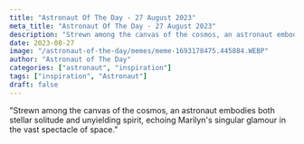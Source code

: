 ```yaml
---
title: "Astronaut Of The Day - 27 August 2023"
meta_title: "Astronaut Of The Day - 27 August 2023"
description: "Strewn among the canvas of the cosmos, an astronaut embodies both stellar solitude and unyielding spirit, echoing Marilyn's singular glamour in the vast spectacle of space."
date: 2023-08-27
image: "/astronaut-of-the-day/memes/meme-1693178475.445884.WEBP"
author: "Astronaut of The Day"
categories: ["astronaut", "inspiration"]
tags: ["inspiration", "Astronaut"]
draft: false
---
```

"Strewn among the canvas of the cosmos, an astronaut embodies both stellar solitude and unyielding spirit, echoing Marilyn's singular glamour in the vast spectacle of space."
        